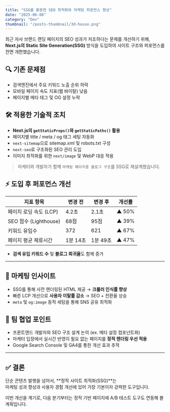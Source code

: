 ```yaml
---
title: "SSG를 활용한 SEO 최적화와 마케팅 퍼포먼스 향상"
date: "2025-06-08"
category: "Dev"
thumbnail: "/posts-thumbnail/3d-house.png"
---
```


최근 자사 브랜드 랜딩 페이지의 SEO 성과가 저조하다는 문제를 개선하기 위해, **Next.js의 Static Site Generation(SSG)** 방식을 도입하여 사이트 구조와 퍼포먼스를 전면 개편했습니다.

## 🔍 기존 문제점

- 검색엔진에서 주요 키워드 노출 순위 하락
- 모바일 페이지 속도 지표(웹 바이탈) 낮음
- 페이지별 메타 태그 및 OG 설정 누락

## 🛠 적용한 기술적 조치

- **Next.js의 `getStaticProps()`와 `getStaticPaths()` 활용**
- 페이지별 title / meta / og 태그 세팅 자동화
- `next-sitemap`으로 sitemap.xml 및 robots.txt 구성
- `next-seo`로 구조화된 SEO 관리 도입
- 이미지 최적화를 위한 `next/image` 및 WebP 대응 적용

> 마케터와 개발자가 함께 `마케팅 페이지용 블로그 구조`를 SSG로 재설계했습니다.

## ⚡ 도입 후 퍼포먼스 개선

| 지표 항목              | 변경 전  | 변경 후  | 개선률 |
| ---------------------- | -------- | -------- | ------ |
| 페이지 로딩 속도 (LCP) | 4.2초    | 2.1초    | ▲ 50%  |
| SEO 점수 (Lighthouse)  | 68점     | 95점     | ▲ 39%  |
| 키워드 유입수          | 372      | 621      | ▲ 67%  |
| 페이지 평균 체류시간   | 1분 14초 | 1분 49초 | ▲ 47%  |

- **검색 유입 키워드 수** 및 **블로그 회귀율**도 함께 증가

---

## 🧠 마케팅 인사이트

- SSG를 통해 사전 렌더링된 HTML 제공 → **크롤러 인식률 향상**
- 빠른 LCP 개선으로 **사용자 이탈률 감소** → SEO + 전환율 상승
- `meta` 및 `og:image` 동적 세팅을 통해 SNS 공유 최적화

## 💬 팀 협업 포인트

- 프론트엔드 개발자와 SEO 구조 설계 논의 (ex. 메타 설정 컴포넌트화)
- 마케터 입장에서 실시간 반영이 필요 없는 페이지를 **정적 렌더링 우선 적용**
- Google Search Console 및 GA4를 통한 개선 효과 추적

---

## ✅ 결론

단순 콘텐츠 발행을 넘어서, **정적 사이트 최적화(SSG)**는  
마케팅 성과 향상과 사용자 경험 개선에 있어 가장 기본이자 강력한 도구입니다.

이번 개선을 계기로, 다음 분기부터는 정적 기반 페이지에 A/B 테스트 도구도 연동해 볼 계획입니다.
